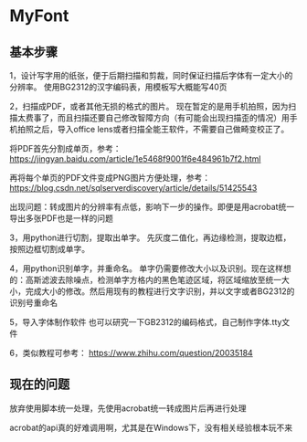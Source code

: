 # MyFont

## 基本步骤

1，设计写字用的纸张，便于后期扫描和剪裁，同时保证扫描后字体有一定大小的分辨率。
使用BG2312的汉字编码表，用模板写大概能写40页

2，扫描成PDF，或者其他无损的格式的图片。
现在暂定的是用手机拍照，因为扫描太费事了，而且扫描还要自己修改智障方向（有可能会出现扫描歪的情况）用手机拍照之后，导入office lens或者扫描全能王软件，不需要自己做畸变校正了。

将PDF首先分割成单页，参考：<https://jingyan.baidu.com/article/1e5468f9001f6e484961b7f2.html>

再将每个单页的PDF文件变成PNG图片方便处理，参考：<https://blog.csdn.net/sqlserverdiscovery/article/details/51425543>

出现问题：转成图片的分辨率有点低，影响下一步的操作。即便是用acrobat统一导出多张PDF也是一样的问题

3，用python进行切割，提取出单字。
先灰度二值化，再边缘检测，提取边框，按照边框切割成单字。

4，用python识别单字，并重命名。
单字仍需要修改大小以及识别。现在这样想的：高斯滤波去除噪点，检测单字方格内的黑色笔迹区域，将区域缩放至统一大小，完成大小的修改。然后用现有的教程进行文字识别，并以文字或者BG2312的识别号重命名

5，导入字体制作软件
也可以研究一下GB2312的编码格式，自己制作字体.tty文件

6，类似教程可参考：
<https://www.zhihu.com/question/20035184>

## 现在的问题

放弃使用脚本统一处理，先使用acrobat统一转成图片后再进行处理

acrobat的api真的好难调用啊，尤其是在Windows下，没有相关经验根本玩不来
